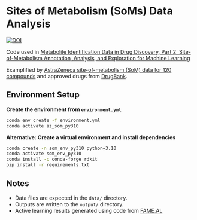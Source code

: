 # Sites of Metabolism (SoMs) Data Analysis

[![DOI](https://img.shields.io/badge/DOI-10.1021/acs.molpharmaceut.5c00740-blue)](https://doi.org/10.1021/acs.molpharmaceut.5c00740)  

Code used in [Metabolite Identification Data in Drug Discovery, Part 2: Site-of-Metabolism Annotation, Analysis, and Exploration for Machine Learning](https://doi.org/10.1021/acs.molpharmaceut.5c00740)

Examplified by [AstraZeneca site-of-metabolism (SoM) data for 120 compounds](https://zenodo.org/records/15458631) and approved drugs from [DrugBank](https://go.drugbank.com/). 

## Environment Setup


**Create the environment from `environment.yml`**
   ```bash
   conda env create -f environment.yml
   conda activate az_som_py310
   ```


**Alternative: Create a virtual environment and install dependencies**

   ```bash
   conda create -n som_env_py310 python=3.10
   conda activate som_env_py310
   conda install -c conda-forge rdkit
   pip install -r requirements.txt
   ```


## Notes
- Data files are expected in the `data/` directory.
- Outputs are written to the `output/` directory.
- Active learning results generated using code from [FAME.AL](https://github.com/molinfo-vienna/FAME.AL)



